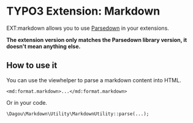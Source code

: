 # TYPO3 Extension: Markdown

EXT:markdown allows you to use [Parsedown](https://parsedown.org/) in your extensions.

**The extension version only matches the Parsedown library version, it doesn't mean anything else.**

## How to use it
You can use the viewhelper to parse a markdown content into HTML.

    <md:format.markdown>...</md:format.markdown>

Or in your code.

    \Dagou\Markdown\Utility\MarkdownUtility::parse(...);